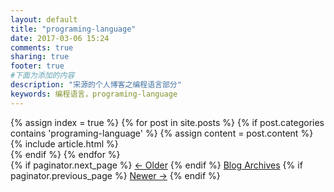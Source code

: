 ```yaml
---
layout: default
title: "programing-language"
date: 2017-03-06 15:24
comments: true
sharing: true
footer: true
#下面为添加的内容
description: "宋源的个人博客之编程语言部分"
keywords: 编程语言，programing-language
---
```


<!--首页展示博客-->
<div class="blog-index">
  {% assign index = true %}
  {% for post in site.posts %}
  {% if post.categories contains 'programing-language' %}
  {% assign content = post.content %}
    <article>
      {% include article.html %}
    </article>
  {% endif %}
  {% endfor %}
  <!--分页-->
  <div class="pagination">
    {% if paginator.next_page %}
      <a class="prev" href="{{paginator.next_page_path}}">&larr; Older</a>
    {% endif %}
    <a href="/blog/archives">Blog Archives</a>
    {% if paginator.previous_page %}
    <a class="next" href="{{paginator.previous_page_path}}">Newer &rarr;</a>
    {% endif %}
  </div>
</div>

<aside class="sidebar">

</aside>
